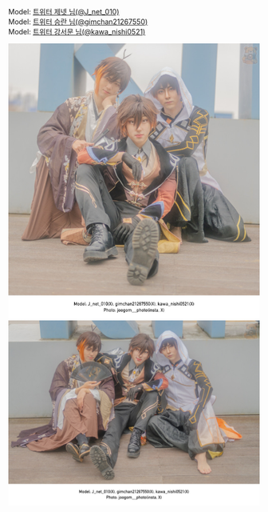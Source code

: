 ﻿---
dddd: 2024.02.18 일페
nickname: 제넷+승란+강서문
sns_type: x
sns_id: J_net_010, gimchan21267550, kawa_nishi0521
---

<a name="J_net_010+gimchan21267550+kawa_nishi0521"></a>
Model: <a href="https://x.com/J_net_010" target="_blank">트위터 제넷 님(@J_net_010)</a>  
Model: <a href="https://x.com/gimchan21267550" target="_blank">트위터 승란 님(@gimchan21267550)</a>  
Model: <a href="https://x.com/kawa_nishi0521" target="_blank">트위터 강서문 님(@kawa_nishi0521)</a>

![1708950128280.jpg](/assets/img/2024/02-18/1708950128280.jpg)
![1708950128442.jpg](/assets/img/2024/02-18/1708950128442.jpg)